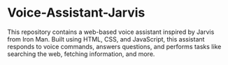 # Voice-Assistant-Jarvis
This repository contains a web-based voice assistant inspired by Jarvis from Iron Man. Built using HTML, CSS, and JavaScript, this assistant responds to voice commands, answers questions, and performs tasks like searching the web, fetching information, and more.
